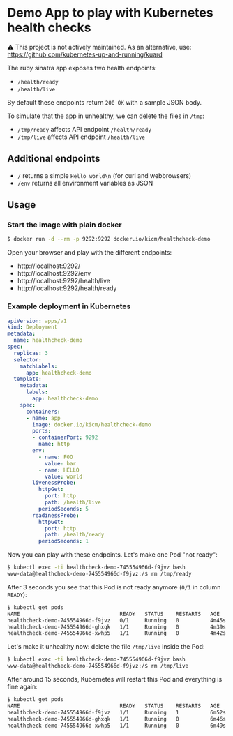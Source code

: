 # Demo App to play with Kubernetes health checks

⚠️ This project is not actively maintained. As an alternative, use: https://github.com/kubernetes-up-and-running/kuard

The ruby sinatra app exposes two health endpoints:

* `/health/ready`
* `/health/live`

By default these endpoints return `200 OK` with a sample JSON body.

To simulate that the app in unhealthy, we can delete the files in `/tmp`:

* `/tmp/ready` affects API endpoint `/health/ready`
* `/tmp/live` affects API endpoint `/health/live`

## Additional endpoints

* `/` returns a simple `Hello world\n` (for curl and webbrowsers)
* `/env` returns all environment variables as JSON

## Usage

### Start the image with plain docker

```bash
$ docker run -d --rm -p 9292:9292 docker.io/kicm/healthcheck-demo
```

Open your browser and play with the different endpoints:
* http://localhost:9292/
* http://localhost:9292/env
* http://localhost:9292/health/live
* http://localhost:9292/health/ready

### Example deployment in Kubernetes

```yaml
apiVersion: apps/v1
kind: Deployment
metadata:
  name: healthcheck-demo
spec:
  replicas: 3
  selector:
    matchLabels:
      app: healthcheck-demo
  template:
    metadata:
      labels:
        app: healthcheck-demo
    spec:
      containers:
      - name: app
        image: docker.io/kicm/healthcheck-demo
        ports:
        - containerPort: 9292
          name: http
        env:
          - name: FOO
            value: bar
          - name: HELLO
            value: world
        livenessProbe:
          httpGet:
            port: http
            path: /health/live
          periodSeconds: 5
        readinessProbe:
          httpGet:
            port: http
            path: /health/ready
          periodSeconds: 1
```

Now you can play with these endpoints. Let's make one Pod "not ready":

```bash
$ kubectl exec -ti healthcheck-demo-745554966d-f9jvz bash
www-data@healthcheck-demo-745554966d-f9jvz:/$ rm /tmp/ready
```

After 3 seconds you see that this Pod is not ready anymore (`0/1` in column `READY`):

```bash
$ kubectl get pods
NAME                                READY   STATUS    RESTARTS   AGE
healthcheck-demo-745554966d-f9jvz   0/1     Running   0          4m45s
healthcheck-demo-745554966d-ghxqk   1/1     Running   0          4m39s
healthcheck-demo-745554966d-xwhp5   1/1     Running   0          4m42s
```

Let's make it unhealthy now: delete the file `/tmp/live` inside the Pod:

```bash
$ kubectl exec -ti healthcheck-demo-745554966d-f9jvz bash
www-data@healthcheck-demo-745554966d-f9jvz:/$ rm /tmp/live
```

After around 15 seconds, Kubernetes will restart this Pod and everything is fine again:

```bash
$ kubectl get pods
NAME                                READY   STATUS    RESTARTS   AGE
healthcheck-demo-745554966d-f9jvz   1/1     Running   1          6m52s
healthcheck-demo-745554966d-ghxqk   1/1     Running   0          6m46s
healthcheck-demo-745554966d-xwhp5   1/1     Running   0          6m49s
```
